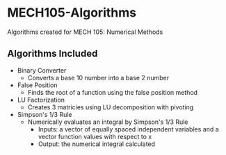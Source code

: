 # MECH105-Algorithms
Algorithms created for MECH 105: Numerical Methods

## Algorithms Included
- Binary Converter
  - Converts a base 10 number into a base 2 number
- False Position 
  - Finds the root of a function using the false position method
- LU Factorization
  - Creates 3 matricies using LU decomposition with pivoting
- Simpson's 1/3 Rule
  - Numerically evaluates an integral by Simpson's 1/3 Rule 
    - Inputs: a vector of equally spaced independent variables and a vector function values with respect to x
    - Output: the numerical integral calculated
